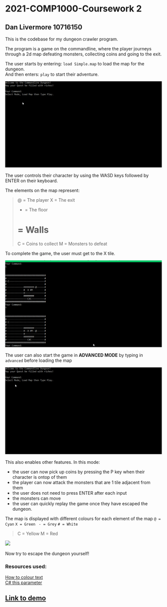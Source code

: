 # 2021-COMP1000-Coursework 2
## Dan Livermore 10716150

This is the codebase for my dungeon crawler program.

The program is a game on the commandline, where the player journeys through a 2d map defeating monsters, collecting coins and going to the exit.

The user starts by entering: ``` load Simple.map ``` to load the map for the dungeon. <br />
And then enters: ``` play ``` to start their adventure. <br />

![](gif1.gif)

The user controls their character by using the WASD keys followed by ENTER on their keyboard. <br />

The elements on the map represent: <br />
> @ = The player
> X = The exit
> - = The floor
> # = Walls
> C = Coins to collect
> M = Monsters to defeat

To complete the game, the user must get to the X tile.

![](gif4.gif)

The user can also start the game in **ADVANCED MODE** by typing in ``` advanced ``` before loading the map <br />

![](gif2.gif)

This also enables other features. In this mode: <br />
- the user can now pick up coins by pressing the P key when their character is ontop of them
- the player can now attack the monsters that are 1 tile adjacent from them
- the user does not need to press ENTER after each input
- the monsters can move
- the user can quickly replay the game once they have escaped the dungeon.

The map is displayed with different colours for each element of the map
``` @ = Cyan ```
``` X = Green ```
```  - = Grey ```
``` # = White ```
> C = Yellow
> M = Red

![](gif3.gif)


Now try to escape the dungeon yourself!


### Resources used: <br />
[How to colour text](https://www.tutorialspoint.com/how-to-change-the-foreground-color-of-text-in-chash-console) <br />
[C# this parameter](https://docs.microsoft.com/en-us/dotnet/csharp/language-reference/keywords/this) <br />


## [Link to demo](https://youtu.be/tw-2qRdt0R0) 

